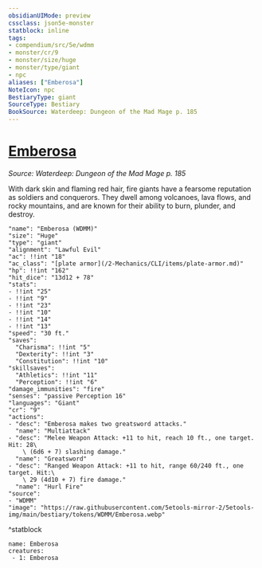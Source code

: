 ```yaml
---
obsidianUIMode: preview
cssclass: json5e-monster
statblock: inline
tags:
- compendium/src/5e/wdmm
- monster/cr/9
- monster/size/huge
- monster/type/giant
- npc
aliases: ["Emberosa"]
NoteIcon: npc
BestiaryType: giant
SourceType: Bestiary
BookSource: Waterdeep: Dungeon of the Mad Mage p. 185
---
```

# [Emberosa](2-Mechanics/CLI/bestiary/npc/emberosa-wdmm.md)
*Source: Waterdeep: Dungeon of the Mad Mage p. 185*  

With dark skin and flaming red hair, fire giants have a fearsome reputation as soldiers and conquerors. They dwell among volcanoes, lava flows, and rocky mountains, and are known for their ability to burn, plunder, and destroy.

```statblock
"name": "Emberosa (WDMM)"
"size": "Huge"
"type": "giant"
"alignment": "Lawful Evil"
"ac": !!int "18"
"ac_class": "[plate armor](/2-Mechanics/CLI/items/plate-armor.md)"
"hp": !!int "162"
"hit_dice": "13d12 + 78"
"stats":
- !!int "25"
- !!int "9"
- !!int "23"
- !!int "10"
- !!int "14"
- !!int "13"
"speed": "30 ft."
"saves":
  "Charisma": !!int "5"
  "Dexterity": !!int "3"
  "Constitution": !!int "10"
"skillsaves":
  "Athletics": !!int "11"
  "Perception": !!int "6"
"damage_immunities": "fire"
"senses": "passive Perception 16"
"languages": "Giant"
"cr": "9"
"actions":
- "desc": "Emberosa makes two greatsword attacks."
  "name": "Multiattack"
- "desc": "Melee Weapon Attack: +11 to hit, reach 10 ft., one target. Hit: 28\
    \ (6d6 + 7) slashing damage."
  "name": "Greatsword"
- "desc": "Ranged Weapon Attack: +11 to hit, range 60/240 ft., one target. Hit:\
    \ 29 (4d10 + 7) fire damage."
  "name": "Hurl Fire"
"source":
- "WDMM"
"image": "https://raw.githubusercontent.com/5etools-mirror-2/5etools-img/main/bestiary/tokens/WDMM/Emberosa.webp"
```
^statblock

```encounter-table
name: Emberosa
creatures:
 - 1: Emberosa
```